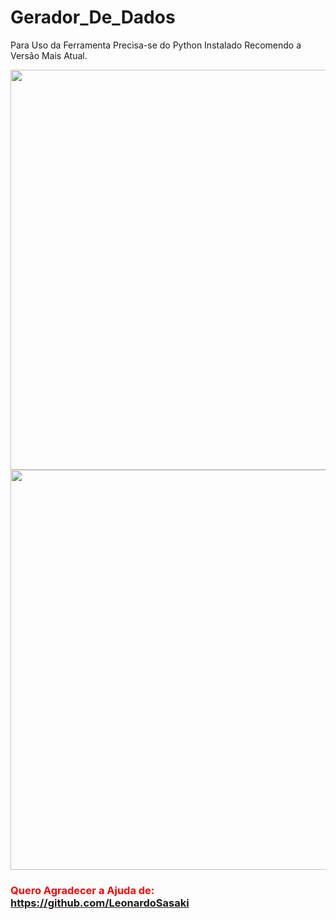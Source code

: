 # Gerador_De_Dados

Para Uso da Ferramenta Precisa-se do Python Instalado Recomendo a Versão Mais Atual. 

<img src="https://github.com/Davi202/Gerador_De_Dados/blob/main/Captura%20de%20Tela%20(11).png?raw=true" width="1020" height="640" />

<img src="https://github.com/Davi202/Gerador_De_Dados/blob/main/Captura%20de%20Tela%20(13).png?raw=true" width="1020" height="640" />

### <span style="color:red">**Quero Agradecer a Ajuda de:** </span> https://github.com/LeonardoSasaki
